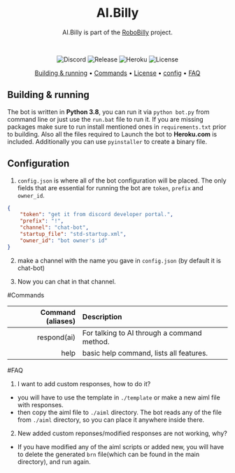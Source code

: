 <h1 align="center" style="position: relative;">
    <strong>AI.Billy</strong>
</h1>

<p align="center">
    AI.Billy is part of the <a href="https://github.com/billydevyt/RoboBilly/">RoboBilly</a> project.
</p>

<br/>

<p align="center">
    <img alt="Discord" src="https://img.shields.io/discord/750945243305869343?label=Basement&style=flat-square">
    <!-- <img alt="Travis (.com)" src="https://travis-ci.org/github/billydevyt/RoboBilly"> -->
    <!-- <img alt="Python" src=https://img.shields.io/github/pipenv/locked/python-version/billydevyt/RoboBilly> -->
    <img alt="Release" src=https://img.shields.io/github/v/release/billydevyt/AI-Billy?style=flat-square>
    <img alt="Heroku" src="https://img.shields.io/badge/heroku-passing-green?style=flat-square">
    <img alt="License" src="https://img.shields.io/github/license/billydevyt/AI-Billy?style=flat-square">
</p>

<p align="center">
    <a href="#building--running">Building & running</a> •
    <a href="#commands">Commands</a> •
    <a href="https://github.com/billydevyt/AI-Billy/blob/main/LICENSE">License</a> •
    <a href="#configuration">config</a> •
    <a href="#faq">FAQ</a>
</p>

## Building & running

The bot is written in **Python 3.8**, you can run it via `python bot.py` from command line or just use the `run.bat` file to run it. If you are missing packages make sure to run install mentioned ones in `requirements.txt` prior to building. Also all the files required to Launch the bot to **Heroku.com** is included.
Additionally you can use `pyinstaller` to create a binary file.

## Configuration

1. `config.json` is where all of the bot configuration will be placed. The only fields that are essential for running the bot are `token`, `prefix` and `owner_id`.

```json
{
	"token": "get it from discord developer portal.",
	"prefix": "!",
	"channel": "chat-bot",
	"startup_file": "std-startup.xml",
    "owner_id": "bot owner's id"
}
```

2. make a channel with the name you gave in `config.json` (by default it is chat-bot)

3. Now you can chat in that channel.

#Commands

|Command (aliases)|Description|
|--:|:--|
|respond(ai)|For talking to AI through a command method.|
|help|basic help command, lists all features.|

#FAQ

1. I want to add custom responses, how to do it?

- you will have to use the template in `./template` or make a new aiml file with responses.
- then copy the aiml file to `./aiml` directory. The bot reads any of the file from `./aiml` directory, so you can place it anywhere inside there.

2. New added custom reponses/modified responses are not working, why?
- If you have modified any of the aiml scripts or added new, you will have to delete the generated `brn` file(which can be found in the main directory), and run again.
